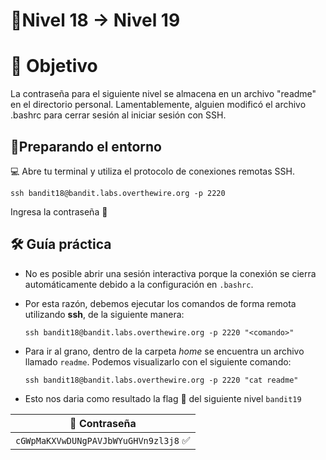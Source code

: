 # 🧩Nivel 18 → Nivel 19

# 🎯 Objetivo

La contraseña para el siguiente nivel se almacena en un archivo "readme" en el directorio personal. Lamentablemente, alguien modificó el archivo .bashrc para cerrar sesión al iniciar sesión con SSH.

## 🧭Preparando el entorno

💻 Abre tu terminal y utiliza el protocolo de conexiones remotas SSH.

`ssh bandit18@bandit.labs.overthewire.org -p 2220`

Ingresa la contraseña 🚩

## 🛠️ Guía práctica

- No es posible abrir una sesión interactiva porque la conexión se cierra automáticamente debido a la configuración en `.bashrc`.
- Por esta razón, debemos ejecutar los comandos de forma remota utilizando **ssh**, de la siguiente manera:
    
    `ssh bandit18@bandit.labs.overthewire.org -p 2220 "<comando>"`
    
- Para ir al grano, dentro de la carpeta *home* se encuentra un archivo llamado `readme`. Podemos visualizarlo con el siguiente comando:
    
    `ssh bandit18@bandit.labs.overthewire.org -p 2220 "cat readme"`
    
- Esto nos daria como resultado la flag 🚩 del siguiente nivel `bandit19`

<div align="center">

| 🔐 Contraseña |
|:-------------:|
| `cGWpMaKXVwDUNgPAVJbWYuGHVn9zl3j8` ✅ |

</div>

